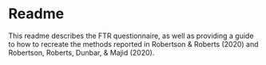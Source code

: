# Readme

This readme describes the FTR questionnaire, as well as providing a guide to how to recreate the methods reported in Robertson & Roberts (2020) and Robertson, Roberts, Dunbar, & Majid (2020).
